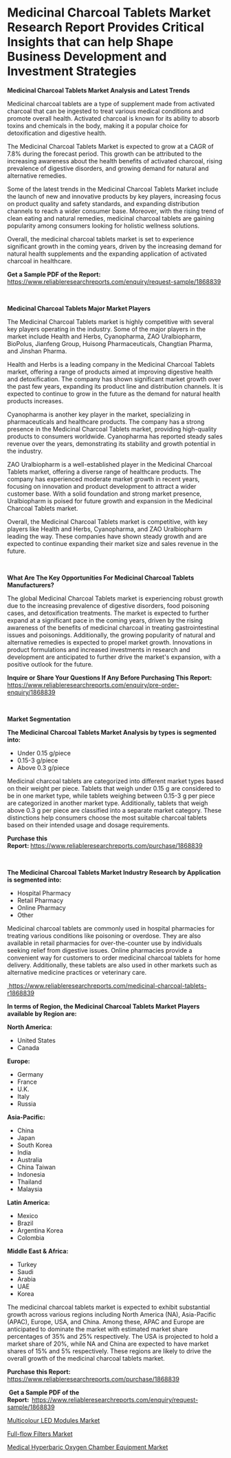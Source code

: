 <p><h1>Medicinal Charcoal Tablets Market Research Report Provides Critical Insights that can help Shape Business Development and Investment Strategies</h1></p><p><strong>Medicinal Charcoal Tablets Market Analysis and Latest Trends</strong></p>
<p><p>Medicinal charcoal tablets are a type of supplement made from activated charcoal that can be ingested to treat various medical conditions and promote overall health. Activated charcoal is known for its ability to absorb toxins and chemicals in the body, making it a popular choice for detoxification and digestive health.</p><p>The Medicinal Charcoal Tablets Market is expected to grow at a CAGR of 7.8% during the forecast period. This growth can be attributed to the increasing awareness about the health benefits of activated charcoal, rising prevalence of digestive disorders, and growing demand for natural and alternative remedies. </p><p>Some of the latest trends in the Medicinal Charcoal Tablets Market include the launch of new and innovative products by key players, increasing focus on product quality and safety standards, and expanding distribution channels to reach a wider consumer base. Moreover, with the rising trend of clean eating and natural remedies, medicinal charcoal tablets are gaining popularity among consumers looking for holistic wellness solutions. </p><p>Overall, the medicinal charcoal tablets market is set to experience significant growth in the coming years, driven by the increasing demand for natural health supplements and the expanding application of activated charcoal in healthcare.</p></p>
<p><strong>Get a Sample PDF of the Report:&nbsp;</strong> <a href="https://www.reliableresearchreports.com/enquiry/request-sample/1868839">https://www.reliableresearchreports.com/enquiry/request-sample/1868839</a></p>
<p>&nbsp;</p>
<p><strong>Medicinal Charcoal Tablets Major Market Players</strong></p>
<p><p>The Medicinal Charcoal Tablets market is highly competitive with several key players operating in the industry. Some of the major players in the market include Health and Herbs, Cyanopharma, ZAO Uralbiopharm, BioPolus, Jianfeng Group, Huisong Pharmaceuticals, Changtian Pharma, and Jinshan Pharma.</p><p>Health and Herbs is a leading company in the Medicinal Charcoal Tablets market, offering a range of products aimed at improving digestive health and detoxification. The company has shown significant market growth over the past few years, expanding its product line and distribution channels. It is expected to continue to grow in the future as the demand for natural health products increases.</p><p>Cyanopharma is another key player in the market, specializing in pharmaceuticals and healthcare products. The company has a strong presence in the Medicinal Charcoal Tablets market, providing high-quality products to consumers worldwide. Cyanopharma has reported steady sales revenue over the years, demonstrating its stability and growth potential in the industry.</p><p>ZAO Uralbiopharm is a well-established player in the Medicinal Charcoal Tablets market, offering a diverse range of healthcare products. The company has experienced moderate market growth in recent years, focusing on innovation and product development to attract a wider customer base. With a solid foundation and strong market presence, Uralbiopharm is poised for future growth and expansion in the Medicinal Charcoal Tablets market.</p><p>Overall, the Medicinal Charcoal Tablets market is competitive, with key players like Health and Herbs, Cyanopharma, and ZAO Uralbiopharm leading the way. These companies have shown steady growth and are expected to continue expanding their market size and sales revenue in the future.</p></p>
<p>&nbsp;</p>
<p><strong>What Are The Key Opportunities For Medicinal Charcoal Tablets Manufacturers?</strong></p>
<p><p>The global Medicinal Charcoal Tablets market is experiencing robust growth due to the increasing prevalence of digestive disorders, food poisoning cases, and detoxification treatments. The market is expected to further expand at a significant pace in the coming years, driven by the rising awareness of the benefits of medicinal charcoal in treating gastrointestinal issues and poisonings. Additionally, the growing popularity of natural and alternative remedies is expected to propel market growth. Innovations in product formulations and increased investments in research and development are anticipated to further drive the market's expansion, with a positive outlook for the future.</p></p>
<p><strong>Inquire or Share Your Questions If Any Before Purchasing This Report:</strong> <a href="https://www.reliableresearchreports.com/enquiry/pre-order-enquiry/1868839">https://www.reliableresearchreports.com/enquiry/pre-order-enquiry/1868839</a></p>
<p>&nbsp;</p>
<p><strong>Market Segmentation</strong></p>
<p><strong>The Medicinal Charcoal Tablets Market Analysis by types is segmented into:</strong></p>
<p><ul><li>Under 0.15 g/piece</li><li>0.15-3 g/piece</li><li>Above 0.3 g/piece</li></ul></p>
<p><p>Medicinal charcoal tablets are categorized into different market types based on their weight per piece. Tablets that weigh under 0.15 g are considered to be in one market type, while tablets weighing between 0.15-3 g per piece are categorized in another market type. Additionally, tablets that weigh above 0.3 g per piece are classified into a separate market category. These distinctions help consumers choose the most suitable charcoal tablets based on their intended usage and dosage requirements.</p></p>
<p><strong>Purchase this Report:&nbsp;</strong><a href="https://www.reliableresearchreports.com/purchase/1868839">https://www.reliableresearchreports.com/purchase/1868839</a></p>
<p>&nbsp;</p>
<p><strong>The Medicinal Charcoal Tablets Market Industry Research by Application is segmented into:</strong></p>
<p><ul><li>Hospital Pharmacy</li><li>Retail Pharmacy</li><li>Online Pharmacy</li><li>Other</li></ul></p>
<p><p>Medicinal charcoal tablets are commonly used in hospital pharmacies for treating various conditions like poisoning or overdose. They are also available in retail pharmacies for over-the-counter use by individuals seeking relief from digestive issues. Online pharmacies provide a convenient way for customers to order medicinal charcoal tablets for home delivery. Additionally, these tablets are also used in other markets such as alternative medicine practices or veterinary care.</p></p>
<p><a href="https://www.reliableresearchreports.com/medicinal-charcoal-tablets-r1868839">&nbsp;https://www.reliableresearchreports.com/medicinal-charcoal-tablets-r1868839</a></p>
<p><strong>In terms of Region, the Medicinal Charcoal Tablets Market Players available by Region are:</strong></p>
<p>
    <p> <strong> North America: </strong>
        <ul>
            <li>United States</li>
            <li>Canada</li>
        </ul>
        </p> 
    <p> <strong> Europe: </strong>
        <ul>
            <li>Germany</li>
            <li>France</li>
            <li>U.K.</li>
            <li>Italy</li>
            <li>Russia</li>
        </ul>
        </p> 
    <p> <strong> Asia-Pacific: </strong>
        <ul>
            <li>China</li>
            <li>Japan</li>
            <li>South Korea</li>
            <li>India</li>
            <li>Australia</li>
            <li>China Taiwan</li>
            <li>Indonesia</li>
            <li>Thailand</li>
            <li>Malaysia</li>
        </ul>
        </p> 
    <p> <strong> Latin America: </strong>
        <ul>
            <li>Mexico</li>
            <li>Brazil</li>
            <li>Argentina Korea</li>
            <li>Colombia</li>
        </ul>
        </p> 
    <p> <strong> Middle East & Africa: </strong>
        <ul>
            <li>Turkey</li>
            <li>Saudi</li>
            <li>Arabia</li>
            <li>UAE</li>
            <li>Korea</li>
        </ul>
    </p>
    </p>
<p><p>The medicinal charcoal tablets market is expected to exhibit substantial growth across various regions including North America (NA), Asia-Pacific (APAC), Europe, USA, and China. Among these, APAC and Europe are anticipated to dominate the market with estimated market share percentages of 35% and 25% respectively. The USA is projected to hold a market share of 20%, while NA and China are expected to have market shares of 15% and 5% respectively. These regions are likely to drive the overall growth of the medicinal charcoal tablets market.</p></p>
<p><strong>Purchase this Report: </strong><a href="https://www.reliableresearchreports.com/purchase/1868839">https://www.reliableresearchreports.com/purchase/1868839</a></p>
<p>&nbsp;<strong>Get a Sample PDF of the Report:&nbsp;&nbsp;</strong><a href="https://www.reliableresearchreports.com/enquiry/request-sample/1868839">https://www.reliableresearchreports.com/enquiry/request-sample/1868839</a></p>
<p><strong></strong></p>
<p><p><a href="https://www.linkedin.com/pulse/multicolour-led-modulesnbspmarket-focuses-market-share-size-projected-ptnse">Multicolour LED Modules Market</a></p><p><a href="https://www.linkedin.com/pulse/full-flow-filters-market-furnishes-information-share-trends-growth-y0f0f">Full-flow Filters Market</a></p><p><a href="https://www.linkedin.com/pulse/medical-hyperbaric-oxygen-chamber-equipment-market-size-trends-uz1gc">Medical Hyperbaric Oxygen Chamber Equipment Market</a></p></p>